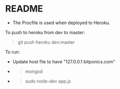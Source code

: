 README
======


  - The Procfile is used when deployed to Heroku.
  
To push to heroku from dev to master:
>git push heroku dev:master

To run:
  - Update host file to have "127.0.0.1 bitponics.com"
  - > mongod
  - > sudo node-dev app.js